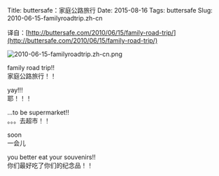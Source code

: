 Title: buttersafe：家庭公路旅行
Date: 2015-08-16
Tags: buttersafe
Slug: 2010-06-15-familyroadtrip.zh-cn

译自：[http://buttersafe.com/2010/06/15/family-road-trip/](http://buttersafe.com/2010/06/15/family-road-trip/)


![2010-06-15-familyroadtrip.zh-cn.png](/static/images/comics/2010-06-15-familyroadtrip.zh-cn.png)




family road trip!!          
家庭公路旅行！！

yay!!!          
耶！！！

...to be supermarket!!      
。。。去超市！！


soon            
一会儿


you better
eat your souvenirs!!        
你们最好吃了你们的纪念品！！